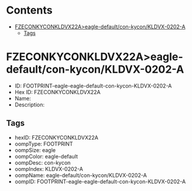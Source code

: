 



Contents
========

* [FZECONKYCONKLDVX22A>eagle-default/con-kycon/KLDVX-0202-A](#fzeconkyconkldvx22aeagle-defaultcon-kyconkldvx-0202-a)
	* [Tags](#tags)

# FZECONKYCONKLDVX22A>eagle-default/con-kycon/KLDVX-0202-A

- ID: FOOTPRINT-eagle-eagle-default-con-kycon-KLDVX-0202-A
- Hex ID: FZECONKYCONKLDVX22A
- Name: 
- Description: 

## Tags

- hexID: FZECONKYCONKLDVX22A
- oompType: FOOTPRINT
- oompSize: eagle
- oompColor: eagle-default
- oompDesc: con-kycon
- oompIndex: KLDVX-0202-A
- oompName: eagle-default/con-kycon/KLDVX-0202-A
- oompID: FOOTPRINT-eagle-eagle-default-con-kycon-KLDVX-0202-A

